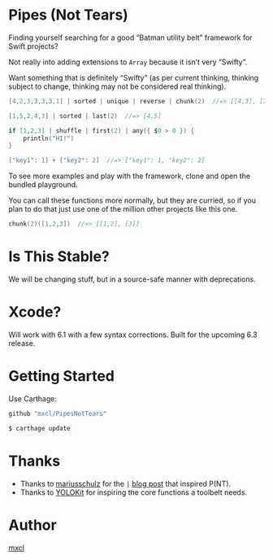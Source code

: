 Pipes (Not Tears)
=================

Finding yourself searching for a good “Batman utility belt” framework
for Swift projects?

Not really into adding extensions to `Array` because it isn’t very
“Swifty”.

Want something that is definitely “Swifty” (as per current thinking,
thinking subject to change, thinking may not be considered real
thinking).


```swift
[4,2,3,3,3,3,1] | sorted | unique | reverse | chunk(2)  //=> [[4,3], [2,1]]

[1,5,2,4,3] | sorted | last(2)  //=> [4,5]

if [1,2,3] | shuffle | first(2) | any({ $0 > 0 }) {
    println("HI!")
}

["key1": 1] + ["key2": 2]  //=> ["key1": 1, "key2": 2]
```

To see more examples and play with the framework, clone and open
the bundled playground.

You can call these functions more normally, but they are curried, so
if you plan to do that just use one of the million other projects
like this one.

```swift
chunk(2)([1,2,3])  //=> [[1,2], [3]]
```


Is This Stable?
===============

We will be changing stuff, but in a source-safe manner with deprecations.


Xcode?
======

Will work with 6.1 with a few syntax corrections. Built for the upcoming 6.3 release.


Getting Started
===============

Use Carthage:

```ruby
github "mxcl/PipesNotTears"
```

```bash
$ carthage update
```


Thanks
======

* Thanks to [mariusschulz](https://twitter.com/mariusschulz) for the `|` [blog post](https://blog.mariusschulz.com/2014/09/13/implementing-a-custom-forward-pipe-operator-for-function-chains-in-swift) that inspired P(NT).
* Thanks to [YOLOKit](https://github.com/mxcl/YOLOKit) for inspiring the core functions a toolbelt needs.

Author
======

[mxcl](https://twitter.com/mxcl)
